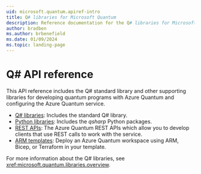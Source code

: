 ```yaml
---
uid: microsoft.quantum.apiref-intro
title: Q# libraries for Microsoft Quantum
description: Reference documentation for the Q# libraries for Microsoft Quantum
author: bradben
ms.author: brbenefield
ms.date: 01/09/2024
ms.topic: landing-page
---
```


# Q# API reference #

This API reference includes the Q# standard library and other supporting libraries for developing quantum programs with Azure Quantum and configuring the Azure Quantum service. 

- [Q# libraries](xref:microsoft.quantum.qsharplibintro): Includes the standard Q# library.
- [Python libraries](/python/qsharp/qsharp): Includes the *qsharp* Python packages.
- [REST APIs](/rest/api/azurequantum/): The Azure Quantum REST APIs which allow you to develop clients that use REST calls to work with the service.
- [ARM templates](/azure/templates/microsoft.quantum/workspaces?tabs=bicep&pivots=deployment-language-arm-template): Deploy an Azure Quantum workspace using ARM, Bicep, or Terraform in your template. 

For more information about the Q# libraries, see <xref:microsoft.quantum.libraries.overview>.
